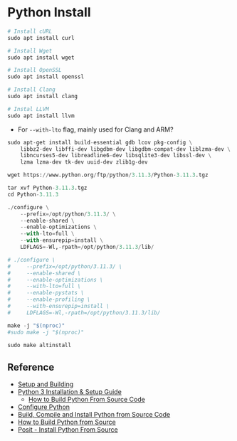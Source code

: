 # Python Install

```python
# Install cURL
sudo apt install curl
```

```python
# Install Wget
sudo apt install wget
```

```python
# Install OpenSSL
sudo apt install openssl
```

```python
# Install Clang
sudo apt install clang
```

```python
# Instal LLVM
sudo apt install llvm
```
* For `--with-lto` flag, mainly used for Clang and ARM?

```python
sudo apt-get install build-essential gdb lcov pkg-config \
    libbz2-dev libffi-dev libgdbm-dev libgdbm-compat-dev liblzma-dev \
    libncurses5-dev libreadline6-dev libsqlite3-dev libssl-dev \
    lzma lzma-dev tk-dev uuid-dev zlib1g-dev
```

```python
wget https://www.python.org/ftp/python/3.11.3/Python-3.11.3.tgz
```

```python
tar xvf Python-3.11.3.tgz
cd Python-3.11.3
```

```python
./configure \
    --prefix=/opt/python/3.11.3/ \
    --enable-shared \
    --enable-optimizations \
    --with-lto=full \
    --with-ensurepip=install \
    LDFLAGS=-Wl,-rpath=/opt/python/3.11.3/lib/

# ./configure \
#     --prefix=/opt/python/3.11.3/ \
#     --enable-shared \
#     --enable-optimizations \
#     --with-lto=full \
#     --enable-pystats \
#     --enable-profiling \
#     --with-ensurepip=install \
#     LDFLAGS=-Wl,-rpath=/opt/python/3.11.3/lib/
```

```python
make -j "$(nproc)"
#sudo make -j "$(nproc)"
```

```python
sudo make altinstall
```

## Reference
* [Setup and Building](https://devguide.python.org/getting-started/setup-building/)
* [Python 3 Installation & Setup Guide](https://realpython.com/installing-python/)
    * [How to Build Python From Source Code](https://realpython.com/installing-python/#how-to-build-python-from-source-code)
* [Configure Python](https://docs.python.org/dev/using/configure.html)
* [Build, Compile and Install Python from Source Code](https://www.build-python-from-source.com/)
* [How to Build Python from Source](https://www.devdungeon.com/content/how-build-python-source)
* [Posit - Install Python From Source](https://docs.posit.co/resources/install-python-source/)
